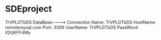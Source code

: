 # SDEproject

TrVPLGTbDS DataBase---->
Connection Name: TrVPLGTbDS
HostName: remotemysql.com
Port: 3306
UserName: TrVPLGTbDS
PassWord: IQVjKFF4My

